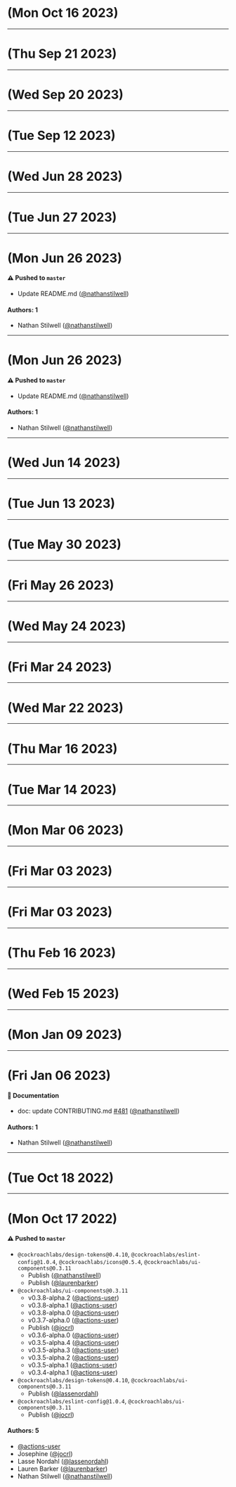 # (Mon Oct 16 2023)



---

# (Thu Sep 21 2023)



---

# (Wed Sep 20 2023)



---

# (Tue Sep 12 2023)



---

# (Wed Jun 28 2023)



---

# (Tue Jun 27 2023)



---

# (Mon Jun 26 2023)

#### ⚠️ Pushed to `master`

- Update README.md ([@nathanstilwell](https://github.com/nathanstilwell))

#### Authors: 1

- Nathan Stilwell ([@nathanstilwell](https://github.com/nathanstilwell))

---

# (Mon Jun 26 2023)

#### ⚠️ Pushed to `master`

- Update README.md ([@nathanstilwell](https://github.com/nathanstilwell))

#### Authors: 1

- Nathan Stilwell ([@nathanstilwell](https://github.com/nathanstilwell))

---

# (Wed Jun 14 2023)



---

# (Tue Jun 13 2023)



---

# (Tue May 30 2023)



---

# (Fri May 26 2023)



---

# (Wed May 24 2023)



---

# (Fri Mar 24 2023)



---

# (Wed Mar 22 2023)



---

# (Thu Mar 16 2023)



---

# (Tue Mar 14 2023)



---

# (Mon Mar 06 2023)



---

# (Fri Mar 03 2023)



---

# (Fri Mar 03 2023)



---

# (Thu Feb 16 2023)



---

# (Wed Feb 15 2023)



---

# (Mon Jan 09 2023)



---

# (Fri Jan 06 2023)

#### 📝 Documentation

- doc: update CONTRIBUTING.md [#481](https://github.com/cockroachdb/ui/pull/481) ([@nathanstilwell](https://github.com/nathanstilwell))

#### Authors: 1

- Nathan Stilwell ([@nathanstilwell](https://github.com/nathanstilwell))

---

# (Tue Oct 18 2022)



---

# (Mon Oct 17 2022)

#### ⚠️ Pushed to `master`

- `@cockroachlabs/design-tokens@0.4.10`, `@cockroachlabs/eslint-config@1.0.4`, `@cockroachlabs/icons@0.5.4`, `@cockroachlabs/ui-components@0.3.11`
  - Publish ([@nathanstilwell](https://github.com/nathanstilwell))
  - Publish ([@laurenbarker](https://github.com/laurenbarker))
- `@cockroachlabs/ui-components@0.3.11`
  - v0.3.8-alpha.2 ([@actions-user](https://github.com/actions-user))
  - v0.3.8-alpha.1 ([@actions-user](https://github.com/actions-user))
  - v0.3.8-alpha.0 ([@actions-user](https://github.com/actions-user))
  - v0.3.7-alpha.0 ([@actions-user](https://github.com/actions-user))
  - Publish ([@jocrl](https://github.com/jocrl))
  - v0.3.6-alpha.0 ([@actions-user](https://github.com/actions-user))
  - v0.3.5-alpha.4 ([@actions-user](https://github.com/actions-user))
  - v0.3.5-alpha.3 ([@actions-user](https://github.com/actions-user))
  - v0.3.5-alpha.2 ([@actions-user](https://github.com/actions-user))
  - v0.3.5-alpha.1 ([@actions-user](https://github.com/actions-user))
  - v0.3.4-alpha.1 ([@actions-user](https://github.com/actions-user))
- `@cockroachlabs/design-tokens@0.4.10`, `@cockroachlabs/ui-components@0.3.11`
  - Publish ([@lassenordahl](https://github.com/lassenordahl))
- `@cockroachlabs/eslint-config@1.0.4`, `@cockroachlabs/ui-components@0.3.11`
  - Publish ([@jocrl](https://github.com/jocrl))

#### Authors: 5

- [@actions-user](https://github.com/actions-user)
- Josephine ([@jocrl](https://github.com/jocrl))
- Lasse Nordahl ([@lassenordahl](https://github.com/lassenordahl))
- Lauren Barker ([@laurenbarker](https://github.com/laurenbarker))
- Nathan Stilwell ([@nathanstilwell](https://github.com/nathanstilwell))
